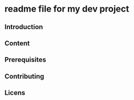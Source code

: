 # readme file for my dev project
## Introduction
## Content 
## Prerequisites 
## Contributing 
## Licens 
